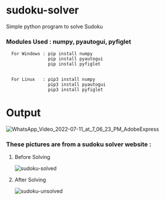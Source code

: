 # sudoku-solver
Simple python program to solve Sudoku 

### Modules Used : numpy, pyautogui, pyfiglet
      
      For Windows : pip install numpy
                    pip install pyautogui
                    pip install pyfiglet
            
       
      For Linux   : pip3 install numpy
                    pip3 install pyautogui
                    pip3 install pyfiglet

# Output

![WhatsApp_Video_2022-07-11_at_7_06_23_PM_AdobeExpress](https://user-images.githubusercontent.com/81406848/178409642-e7048217-ce31-4550-bd96-a7471beabe05.gif)

### These pictures are from a sudoku solver website :

   1) Before Solving

       ![sudoku-solved](https://user-images.githubusercontent.com/81406848/178425173-9c010288-855d-4da6-8aa2-32722bc7ef2c.png)




   1) After Solving
       
       ![sudoku-unsolved](https://user-images.githubusercontent.com/81406848/178425008-bd030f4d-6bf9-4cc0-b135-25186be1801f.png)
   



    
